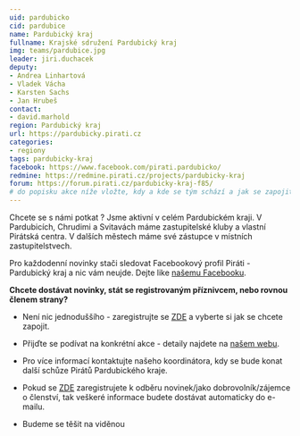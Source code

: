 ```yaml
---
uid: pardubicko
cid: pardubice
name: Pardubický kraj
fullname: Krajské sdružení Pardubický kraj
img: teams/pardubice.jpg
leader: jiri.duchacek
deputy:
- Andrea Linhartová
- Vladek Vácha
- Karsten Sachs
- Jan Hrubeš 
contact:
- david.marhold
region: Pardubický kraj
url: https://pardubicky.pirati.cz
categories:
- regiony
tags: pardubicky-kraj
facebook: https://www.facebook.com/pirati.pardubicko/
redmine: https://redmine.pirati.cz/projects/pardubicky-kraj
forum: https://forum.pirati.cz/pardubicky-kraj-f85/
# do popisku akce níže vložte, kdy a kde se tým schází a jak se zapojit
---
```


Chcete se s námi potkat ? Jsme aktivní v celém Pardubickém kraji. V Pardubicích, Chrudimi a Svitavách máme zastupitelské kluby a vlastní Pirátská centra. V dalších městech máme své zástupce v místních zastupitelstvech.

Pro každodenní novinky stači sledovat Facebookový profil Piráti - Pardubický kraj a nic vám neujde. Dejte like [našemu Facebooku](https://www.facebook.com/pg/pirati.pardubicko/events/?ref=page_internal).

**Chcete dostávat novinky, stát se registrovaným příznivcem, nebo rovnou členem strany?**

* Není nic jednoduššího - zaregistrujte se [ZDE](https://nalodeni.pirati.cz/) a vyberte si jak se chcete zapojit.

* Přijďte se podívat na konkrétní akce - detaily najdete na [našem webu](https://pardubicky.pirati.cz/). 

* Pro více informací kontaktujte našeho koordinátora, kdy se bude konat další schůze Pirátů Pardubického kraje. 

* Pokud se [ZDE](https://nalodeni.pirati.cz/) zaregistrujete k odběru novinek/jako dobrovolník/zájemce o členství, tak veškeré informace budete dostávat automaticky do e-mailu.

* Budeme se těšit na viděnou
